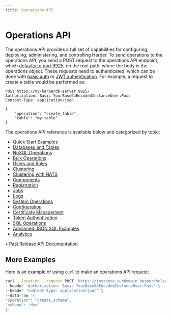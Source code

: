 ```yaml
---
title: Operations API
---
```


# Operations API

The operations API provides a full set of capabilities for configuring, deploying, administering, and controlling Harper. To send operations to the operations API, you send a POST request to the operations API endpoint, which [defaults to port 9925](../../deployments/configuration#operationsapi), on the root path, where the body is the operations object. These requests need to authenticated, which can be done with [basic auth](../security/basic-auth) or [JWT authentication](../security/jwt-auth). For example, a request to create a table would be performed as:

```http
POST https://my-harperdb-server:9925/
Authorization: Basic YourBase64EncodedInstanceUser:Pass
Content-Type: application/json

{
    "operation": "create_table",
    "table": "my-table"
}
```

The operations API reference is available below and categorized by topic:

* [Quick Start Examples](./quickstart-examples)
* [Databases and Tables](./databases-and-tables)
* [NoSQL Operations](./nosql-operations)
* [Bulk Operations](./bulk-operations)
* [Users and Roles](./users-and-roles)
* [Clustering](./clustering)
* [Clustering with NATS](./clustering-nats)
* [Components](./components)
* [Registration](./registration)
* [Jobs](./jobs)
* [Logs](./logs)
* [System Operations](./system-operations)
* [Configuration](./configuration)
* [Certificate Management](./certificate-management)
* [Token Authentication](./token-authentication)
* [SQL Operations](./sql-operations)
* [Advanced JSON SQL Examples](./advanced-json-sql-examples)
* [Analytics](./analytics)

• [Past Release API Documentation](https://olddocs.harperdb.io)

## More Examples

Here is an example of using `curl` to make an operations API request:

```bash
curl --location --request POST 'https://instance-subdomain.harperdbcloud.com' \
--header 'Authorization: Basic YourBase64EncodedInstanceUser:Pass' \
--header 'Content-Type: application/json' \
--data-raw '{
"operation": "create_schema",
"schema": "dev"
}'
```
